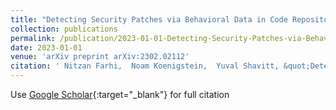 ```yaml
---
title: "Detecting Security Patches via Behavioral Data in Code Repositories"
collection: publications
permalink: /publication/2023-01-01-Detecting-Security-Patches-via-Behavioral-Data-in-Code-Repositories
date: 2023-01-01
venue: 'arXiv preprint arXiv:2302.02112'
citation: ' Nitzan Farhi,  Noam Koenigstein,  Yuval Shavitt, &quot;Detecting Security Patches via Behavioral Data in Code Repositories.&quot; arXiv preprint arXiv:2302.02112, 2023.'
---
```

Use [Google Scholar](https://scholar.google.com/scholar?q=Detecting+Security+Patches+via+Behavioral+Data+in+Code+Repositories){:target="_blank"} for full citation